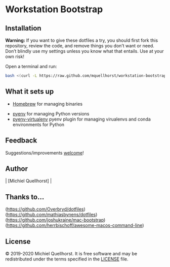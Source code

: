 # Workstation Bootstrap

## Installation

**Warning:** If you want to give these dotfiles a try, you should first fork this repository, review the code, and remove things you don’t want or need. Don’t blindly use my settings unless you know what that entails. Use at your own risk!

Open a terminal and run:
```sh
bash <(curl -L https://raw.github.com/mquellhorst/workstation-bootstrap/master/bootstrap.sh)
```

## What it sets up
* [Homebrew] for managing binaries

[Homebrew]: https://brew.sh

* [pyenv] for managing Python versions
* [pyenv-virtualenv] pyenv plugin for managing virualenvs and conda environments for Python

[pyenv]: https://github.com/pyenv/pyenv
[pyenv-virtualenv]: https://github.com/pyenv/pyenv-virtualenv

## Feedback

Suggestions/improvements
[welcome](https://github.com/mquellhorst/system-bootstrap/issues)!

## Author

| [Michiel Quellhorst] |

## Thanks to…

(https://github.com/Overbryd/dotfiles)
(https://github.com/mathiasbynens/dotfiles)
(https://github.com/joshukraine/mac-bootstrap)
(https://github.com/herrbischoff/awesome-macos-command-line)

## License

&copy; 2019-2020 Michiel Quellhorst. 
It is free software and may be redistributed under the terms specified in the [LICENSE] file.

[LICENSE]: LICENSE
